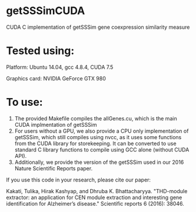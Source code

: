 # getSSSimCUDA
CUDA C implementation of getSSSim gene coexpression similarity measure

# Tested using:
Platform: Ubuntu 14.04, gcc 4.8.4, CUDA 7.5

Graphics card: NVIDIA GeForce GTX 980

# To use:
1. The provided Makefile compiles the allGenes.cu, which is the main CUDA implmentation of getSSSim
2. For users without a GPU, we also provide a CPU only implementation of getSSSim, which still compiles using nvcc, as it uses some functions from the CUDA library for storekeeping. It can be converted to use standard C library functions to compile using GCC alone (without CUDA API).
3. Additionally, we provide the version of the getSSSim used in our 2016 Nature Scientific Reports paper.

If you use this code in your research, please cite our paper:

Kakati, Tulika, Hirak Kashyap, and Dhruba K. Bhattacharyya. "THD-module extractor: an application for CEN module extraction and interesting gene identification for Alzheimer’s disease." Scientific reports 6 (2016): 38046.

